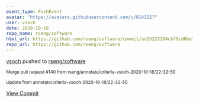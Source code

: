```yaml
---
event_type: PushEvent
avatar: "https://avatars.githubusercontent.com/u/814322?"
user: vsoch
date: 2020-10-18
repo_name: rseng/software
html_url: https://github.com/rseng/software/commit/ad13223194cb79cd0be7e9215a25ccd72c9d4d01
repo_url: https://github.com/rseng/software
---
```


<a href='https://github.com/vsoch' target='_blank'>vsoch</a> pushed to <a href='https://github.com/rseng/software' target='_blank'>rseng/software</a>

<small>Merge pull request #140 from rseng/annotate/criteria-vsoch-2020-10-18/22-32-50

Update from annotate/criteria-vsoch-2020-10-18/22-32-50</small>

<a href='https://github.com/rseng/software/commit/ad13223194cb79cd0be7e9215a25ccd72c9d4d01' target='_blank'>View Commit</a>
